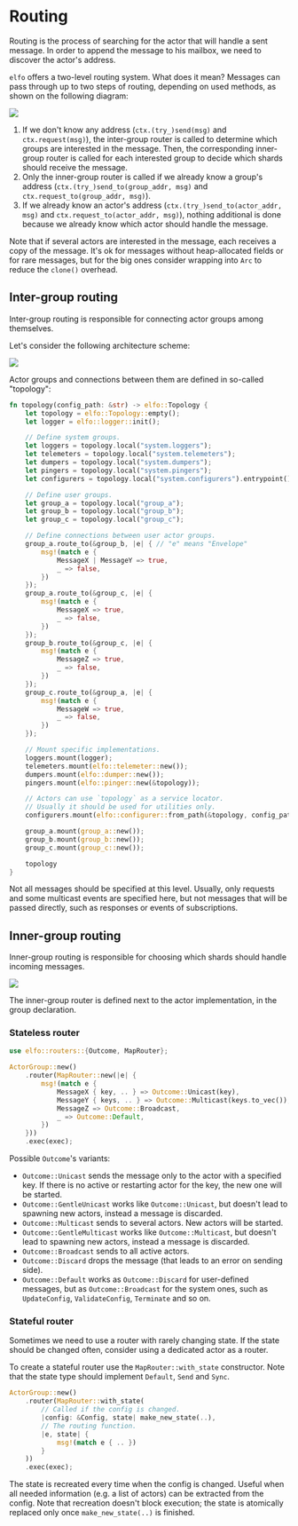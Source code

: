 # Routing

Routing is the process of searching for the actor that will handle a sent message. In order to append the message to his mailbox, we need to discover the actor's address.

`elfo` offers a two-level routing system. What does it mean? Messages can pass through up to two steps of routing, depending on used methods, as shown on the following diagram:

![](assets/routing-process.drawio.svg)

1. If we don't know any address (`ctx.(try_)send(msg)` and `ctx.request(msg)`), the inter-group router is called to determine which groups are interested in the message. Then, the corresponding inner-group router is called for each interested group to decide which shards should receive the message.
2. Only the inner-group router is called if we already know a group's address (`ctx.(try_)send_to(group_addr, msg)` and `ctx.request_to(group_addr, msg)`).
3. If we already know an actor's address (`ctx.(try_)send_to(actor_addr, msg)` and `ctx.request_to(actor_addr, msg)`), nothing additional is done because we already know which actor should handle the message.

Note that if several actors are interested in the message, each receives a copy of the message. It's ok for messages without heap-allocated fields or for rare messages, but for the big ones consider wrapping into `Arc` to reduce the `clone()` overhead.

## Inter-group routing

Inter-group routing is responsible for connecting actor groups among themselves.

Let's consider the following architecture scheme:

![](assets/inter-group-routing.drawio.svg)

Actor groups and connections between them are defined in so-called "topology":

```rust
fn topology(config_path: &str) -> elfo::Topology {
    let topology = elfo::Topology::empty();
    let logger = elfo::logger::init();

    // Define system groups.
    let loggers = topology.local("system.loggers");
    let telemeters = topology.local("system.telemeters");
    let dumpers = topology.local("system.dumpers");
    let pingers = topology.local("system.pingers");
    let configurers = topology.local("system.configurers").entrypoint();

    // Define user groups.
    let group_a = topology.local("group_a");
    let group_b = topology.local("group_b");
    let group_c = topology.local("group_c");

    // Define connections between user actor groups.
    group_a.route_to(&group_b, |e| { // "e" means "Envelope"
        msg!(match e {
            MessageX | MessageY => true,
            _ => false,
        })
    });
    group_a.route_to(&group_c, |e| {
        msg!(match e {
            MessageX => true,
            _ => false,
        })
    });
    group_b.route_to(&group_c, |e| {
        msg!(match e {
            MessageZ => true,
            _ => false,
        })
    });
    group_c.route_to(&group_a, |e| {
        msg!(match e {
            MessageW => true,
            _ => false,
        })
    });

    // Mount specific implementations.
    loggers.mount(logger);
    telemeters.mount(elfo::telemeter::new());
    dumpers.mount(elfo::dumper::new());
    pingers.mount(elfo::pinger::new(&topology));

    // Actors can use `topology` as a service locator.
    // Usually it should be used for utilities only.
    configurers.mount(elfo::configurer::from_path(&topology, config_path));

    group_a.mount(group_a::new());
    group_b.mount(group_b::new());
    group_c.mount(group_c::new());

    topology
}
```

Not all messages should be specified at this level. Usually, only requests and some multicast events are specified here, but not messages that will be passed directly, such as responses or events of subscriptions.

## Inner-group routing

Inner-group routing is responsible for choosing which shards should handle incoming messages.

![](assets/actor-group.drawio.svg)

The inner-group router is defined next to the actor implementation, in the group declaration.

### Stateless router

```rust
use elfo::routers::{Outcome, MapRouter};

ActorGroup::new()
    .router(MapRouter::new(|e| {
        msg!(match e {
            MessageX { key, .. } => Outcome::Unicast(key),
            MessageY { keys, .. } => Outcome::Multicast(keys.to_vec()),
            MessageZ => Outcome::Broadcast,
            _ => Outcome::Default,
        })
    }))
    .exec(exec);
```

Possible `Outcome`'s variants:
* `Outcome::Unicast` sends the message only to the actor with a specified key. If there is no active or restarting actor for the key, the new one will be started.
* `Outcome::GentleUnicast` works like `Outcome::Unicast`, but doesn't lead to spawning new actors, instead a message is discarded.
* `Outcome::Multicast` sends to several actors. New actors will be started.
* `Outcome::GentleMulticast` works like `Outcome::Multicast`, but doesn't lead to spawning new actors, instead a message is discarded.
* `Outcome::Broadcast` sends to all active actors.
* `Outcome::Discard` drops the message (that leads to an error on sending side).
* `Outcome::Default` works as `Outcome::Discard` for user-defined messages, but as `Outcome::Broadcast` for the system ones, such as `UpdateConfig`, `ValidateConfig`, `Terminate` and so on.

### Stateful router

Sometimes we need to use a router with rarely changing state. If the state should be changed often, consider using a dedicated actor as a router.

To create a stateful router use the `MapRouter::with_state` constructor. Note that the state type should implement `Default`, `Send` and `Sync`.

```rust
ActorGroup::new()
    .router(MapRouter::with_state(
        // Called if the config is changed.
        |config: &Config, state| make_new_state(..),
        // The routing function.
        |e, state| {
            msg!(match e { .. })
        }
    ))
    .exec(exec);
```

The state is recreated every time when the config is changed. Useful when all needed information (e.g. a list of actors) can be extracted from the config. Note that recreation doesn't block execution; the state is atomically replaced only once `make_new_state(..)` is finished.
